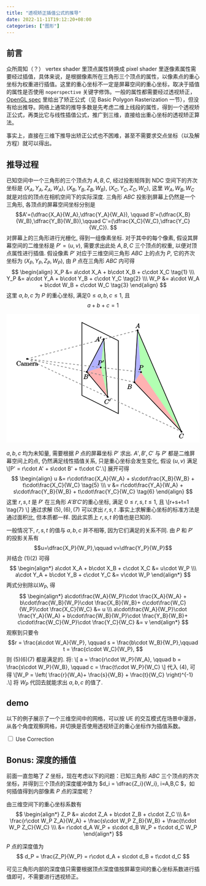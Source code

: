 ```yaml
---
title: "透视矫正插值公式的推导"
date: 2022-11-11T19:12:20+08:00
categories: ["图形"]
---
```


## 前言

众所周知（？） vertex shader 里顶点属性转换成 pixel shader 里逐像素属性需要经过插值，具体来说，是根据像素所在三角形三个顶点的属性，以像素点的重心坐标为权重进行插值。这里的重心坐标不一定是屏幕空间的重心坐标，取决于插值的属性是否使用 `noperspective` 关键字修饰。一般的属性都需要经过透视矫正，[OpenGL spec](https://registry.khronos.org/OpenGL/specs/gl/glspec46.core.pdf) 里给出了矫正公式（见 Basic Polygon Rasterization 一节），但没有给出推导。网络上通常的推导多数是先考虑二维上线段的属性，得到一个透视矫正公式，再类比它与线性插值公式，推广到三维，直接给出重心坐标的透视矫正算法。

事实上，直接在三维下推导出矫正公式也不困难，甚至不需要求交点坐标（以及解方程）就可以得出。

## 推导过程

已知空间中一个三角形的三个顶点为 $A,B,C$, 经过投影矩阵到 NDC 空间下的齐次坐标是 $(X_A, Y_A, Z_A, W_A)$, $(X_B, Y_B, Z_B, W_B)$, $(X_C, Y_C, Z_C, W_C)$, 这里 $W_A, W_B, W_C$ 就是对应的顶点在相机空间下的实际深度. 三角形 $ABC$ 投影到屏幕上仍然是一个三角形, 各顶点的屏幕空间坐标分别是 
$$A'=(\dfrac{X_A}{W_A},\dfrac{Y_A}{W_A}), \qquad B'=(\dfrac{X_B}{W_B},\dfrac{Y_B}{W_B}),\qquad C'=(\dfrac{X_C}{W_C},\dfrac{Y_C}{W_C}). $$
对屏幕上的三角形进行光栅化, 得到一组像素坐标. 对于其中的每个像素, 假设其屏幕空间的二维坐标是 $P'=(u,v)$, 需要求出此处 $A,B,C$ 三个顶点的权重, 以便对顶点属性进行插值. 假设像素 $P'$ 对应于三维空间三角形 $ABC$ 上的点为 $P$, 它的齐次坐标为 $(X_P, Y_P, Z_P, W_P)$, 由 $P$ 点在三角形 $ABC$ 内可得
$$
\begin{align}
X_P &= a\cdot X_A + b\cdot X_B + c\cdot X_C \tag{1} \\\ 
Y_P &= a\cdot Y_A + b\cdot Y_B + c\cdot Y_C \tag{2} \\\ 
W_P &= a\cdot W_A + b\cdot W_B + c\cdot W_C \tag{3}
\end{align}
$$
这里 $a,b,c$ 为 $P$ 的重心坐标, 满足$0\le a,b,c \le 1$, 且
$$a+b+c=1 \tag{4} $$


<div>
<center>
<img src="./illustration.svg/" />
</center>
</div>


$a,b,c$ 均为未知量, 需要根据 $P$ 点的屏幕坐标 $P'$ 求出. $A',B',C'$ 与 $P'$ 都是二维屏幕空间上的点, 仍然满足线性插值关系, 只是重心坐标会发生变化, 假设 $(u,v)$ 满足
\\[P' = r\cdot A' + s\cdot B' + t\cdot C'.\\]
展开可得
$$
\begin{align}
u &= r\cdot\frac{X_A}{W_A} + s\cdot\frac{X_B}{W_B} + t\cdot\frac{X_C}{W_C} \tag{5} \\\ 
v &= r\cdot\frac{Y_A}{W_A} + s\cdot\frac{Y_B}{W_B} + t\cdot\frac{Y_C}{W_C} \tag{6}
\end{align}
$$
这里 $r,s,t$ 是 $P'$ 在三角形 $A'B'C'$的重心坐标, 满足 $0\le r,s,t\le 1$, 且
\\[r+s+t=1 \tag{7} \\]
通过求解 $(5),(6),(7)$ 可以求出 $r,s,t$ .事实上求解重心坐标的标准方法是通过面积比, 但本质都一样. 因此实质上 $r,s,t$ 的值也是已知的.

一般情况下, $r,s,t$ 的值与 $a,b,c$ 并不相等, 因为它们满足的关系不同. 由 $P$ 和 $P'$ 的投影关系有
$$u=\dfrac{X_P}{W_P},\qquad v=\dfrac{Y_P}{W_P}$$ 并结合 $(1)(2)$ 可得
$$
\begin{align*}
a\cdot X_A + b\cdot X_B + c\cdot X_C &= u\cdot W_P \\\ 
a\cdot Y_A + b\cdot Y_B + c\cdot Y_C &= v\cdot W_P 
\end{align*}
$$
两式分别除以$W_P$, 得
$$
\begin{align*}
a\cdot\frac{W_A}{W_P}\cdot \frac{X_A}{W_A} + b\cdot\frac{W_B}{W_P}\cdot \frac{X_B}{W_B}+ c\cdot\frac{W_C}{W_P}\cdot \frac{X_C}{W_C} &= u \\\ 
a\cdot\frac{W_A}{W_P}\cdot \frac{Y_A}{W_A} + b\cdot\frac{W_B}{W_P}\cdot \frac{Y_B}{W_B}+ c\cdot\frac{W_C}{W_P}\cdot \frac{Y_C}{W_C} &= v 
\end{align*}
$$
观察到只要令 
$$r = \frac{a\cdot W_A}{W_P}, \qquad s = \frac{b\cdot W_B}{W_P},\qquad t = \frac{c\cdot W_C}{W_P}, $$
则 $(5)(6)(7)$ 都是满足的. 将:
\\[ a = \frac{r\cdot W_P}{W_A}, \qquad b = \frac{s\cdot W_P}{W_B}, \qquad c = \frac{t\cdot W_P}{W_C} \\]
代入 $(4)$, 可得
\\[W_P = \left( \frac{r}{W_A}+ \frac{s}{W_B} + \frac{t}{W_C} \right)^{-1} .\\]
将 $W_P$ 代回去就能求出 $a,b,c$ 的值了.

## demo

以下的例子展示了一个三维空间中的网格，可以按 UE 的交互模式在场景中漫游，从各个角度观察网格，并切换是否使用透视矫正的重心坐标作为插值系数。
<canvas id="drawCanvas" width="1024" height="768"> </canvas>
<div>
    <input type="checkbox" id="useCorrection" /> Use Correction
</div>
<script src='./m4.js'></script>
<script src='./demo.js'></script>

## Bonus: 深度的插值

前面一直忽略了 $Z$ 坐标，现在考虑以下的问题：已知三角形 $ABC$ 三个顶点的齐次坐标，并得到三个顶点的深度缓冲值为 $d_i = \dfrac{Z_i}{W_i}, i=A,B,C $，如何插值得到内部像素 $P$ 点的深度呢？

由三维空间下的重心坐标系数有
$$
\begin{align*}
Z_P &= a\cdot Z_A + b\cdot Z_B + c\cdot Z_C \\\ 
&= \frac{r\cdot W_P Z_A}{W_A} + \frac{s\cdot W_P Z_B}{W_B} + \frac{t\cdot W_P Z_C}{W_C} \\\ 
&= r\cdot d_A W_P + s\cdot d_B W_P + t\cdot d_C W_P
\end{align*}
$$

$P$ 点的深度值为 
$$ d_P = \frac{Z_P}{W_P} = r\cdot d_A + s\cdot d_B + t\cdot d_C $$

可见三角形内部的深度值只需要根据顶点深度值按屏幕空间的重心坐标系数进行插值即可，不需要进行透视矫正。



